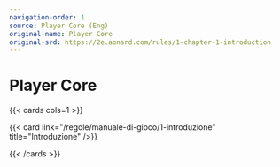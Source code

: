 ```yaml
---
navigation-order: 1
source: Player Core (Eng)
original-name: Player Core
original-srd: https://2e.aonsrd.com/rules/1-chapter-1-introduction
---
```


# Player Core

{{< cards cols=1 >}}

{{< card link="/regole/manuale-di-gioco/1-introduzione" title="Introduzione" />}}

{{< /cards >}}
